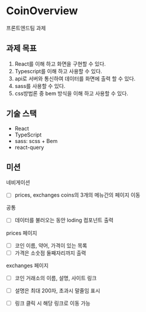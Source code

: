 # CoinOverview

프론트엔드팀 과제

## 과제 목표
1. React를 이해 하고 화면을 구현할 수 있다.
2. Typescript를 이해 하고 사용할 수 있다.
3. api로 서버와 통신하여 데이터를 화면에 출력 할 수 있다.
4. sass를 사용할 수 있다.
5. css방법론 중 bem 방식을 이해 하고 사용할 수 있다.

## 기술 스택
- React
- TypeScript
- sass: scss + Bem
- react-query

## 미션
네비게이션
- [ ] prices, exchanges coins의 3개의 메뉴간의 페이지 이동

공통
- [ ] 데이터를 불러오는 동안 loding 컴포넌트 출력

prices 페이지
- [ ] 코인 이름, 약어, 가격이 있는 목록
- [ ] 가격은 소숫점 둘째자리까지 출력

exchanges 페이지
- [ ] 코인 거래소의 이름, 설명, 사이트 링크
- [ ] 설명은 최대 200자, 초과시 말줄임 표시
- [ ] 링크 클릭 시 해당 링크로 이동 가능

